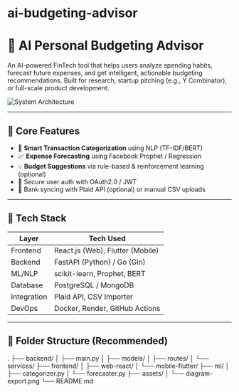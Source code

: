 # ai-budgeting-advisor



# 💸 AI Personal Budgeting Advisor

An AI-powered FinTech tool that helps users analyze spending habits, forecast future expenses, and get intelligent, actionable budgeting recommendations. Built for research, startup pitching (e.g., Y Combinator), or full-scale product development.

![System Architecture](./diagram-export-21-6-2025-12_20_59-pm.png)

---

## 🔧 Core Features

- 🧾 **Smart Transaction Categorization** using NLP (TF-IDF/BERT)
- 📈 **Expense Forecasting** using Facebook Prophet / Regression
- 💡 **Budget Suggestions** via rule-based & reinforcement learning (optional)
- 🔐 Secure user auth with OAuth2.0 / JWT
- 🔄 Bank syncing with Plaid API (optional) or manual CSV uploads

---

## 🧱 Tech Stack

| Layer        | Tech Used                        |
|--------------|----------------------------------|
| Frontend     | React.js (Web), Flutter (Mobile) |
| Backend      | FastAPI (Python) / Go (Gin)      |
| ML/NLP       | scikit-learn, Prophet, BERT      |
| Database     | PostgreSQL / MongoDB             |
| Integration  | Plaid API, CSV Importer          |
| DevOps       | Docker, Render, GitHub Actions   |

---

## 📂 Folder Structure (Recommended)

.
├── backend/
│ ├── main.py
│ ├── models/
│ ├── routes/
│ └── services/
├── frontend/
│ ├── web-react/
│ └── mobile-flutter/
├── ml/
│ ├── categorizer.py
│ └── forecaster.py
├── assets/
│ └── diagram-export.png
└── README.md
